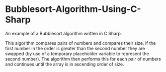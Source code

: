 # Bubblesort-Algorithm-Using-C-Sharp
An example of a Bubblesort algorithm written in C Sharp.

This algorithm compares pairs of numbers and compares their size. If the first number in the order is greater than the second number they are swapped (by use of a temporary placeholder variable to represent the second number). The algorithm then performs this for each pair of numbers and continues until the array is in ascending order of size.
